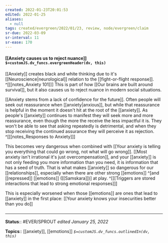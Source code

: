```yaml
---
created: 2022-01-23T20:01:53 
edited: 2022-01-25
aliases:
  - null
tags: created/evergreen/2022/01/23, review, node/evergreen/claim
sr-due: 2022-03-09
sr-interval: 11
sr-ease: 170
---
```


#### [[Anxiety causes us to reject nuance]] `$=customJS.dv_funcs.evergreenHeader(dv, this)`

[[Anxiety]] creates black and white thinking due to it's [[Neuroscience|neurological]] relation to the [[fight-or-flight response]].
^[[[notes_Anxiety 101]]]
This is part of how [[Our brains are built around survival]],
but it also causes us to reject nuance in modern social situations.

[[Anxiety stems from a lack of confidence for the future]].
Often people will seek out reassurance when [[anxiety|anxious]], but while that reassurance is helpful in the moment it doesn't hit at the root of the [[anxiety]]. As people's [[anxiety]] continues to manifest they will seek more and more reassurance, even though the more the receive the less impactful it is. They won't be able to see that asking repeatedly is detrimental, and when they stop receiving the continued assurance they will perceive it as rejection.
^[[[notes_Responses to Anxiety]]]

This becomes very dangerous when combined with
[[Your anxiety is telling you everything that could go wrong, not what will go wrong]].
[[Most anxiety isn't irrational it's just overcompensation]], and
your [[anxiety]] is not only feeding you more information than you need,
it is information that has a seed of truth.
That is what makes [[anxiety]] so dangerous for our [[relationships]],
especially when there are other strong [[emotions]] 
^[and [[repressed]] [[emotions]] ([[Samskara]])]
at play.
^[[[Triggers are stored interactions that lead to strong emotional responses]]]

This is especially worsened when those [[emotions]] are ones that lead to [[anxiety]] in the first place:
[[Your anxiety knows your insecurities better than you do]]

### <hr class="footnote"/>

**Status**:: #EVER/SPROUT
*edited January 25, 2022*

**Topics**:: [[anxiety]], [[emotions]] 
*`$=customJS.dv_funcs.outlinedIn(dv, this)`*
